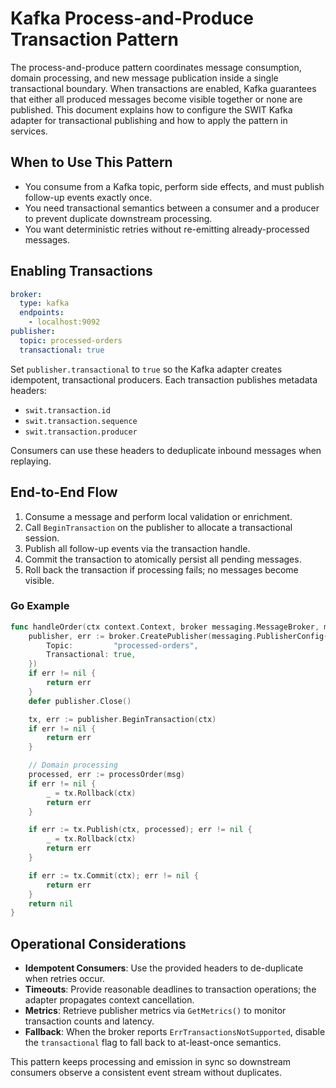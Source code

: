 # Kafka Process-and-Produce Transaction Pattern

The process-and-produce pattern coordinates message consumption, domain processing, and new message publication inside a single transactional boundary. When transactions are enabled, Kafka guarantees that either all produced messages become visible together or none are published. This document explains how to configure the SWIT Kafka adapter for transactional publishing and how to apply the pattern in services.

## When to Use This Pattern

- You consume from a Kafka topic, perform side effects, and must publish follow-up events exactly once.
- You need transactional semantics between a consumer and a producer to prevent duplicate downstream processing.
- You want deterministic retries without re-emitting already-processed messages.

## Enabling Transactions

```yaml
broker:
  type: kafka
  endpoints:
    - localhost:9092
publisher:
  topic: processed-orders
  transactional: true
```

Set `publisher.transactional` to `true` so the Kafka adapter creates idempotent, transactional producers. Each transaction publishes metadata headers:

- `swit.transaction.id`
- `swit.transaction.sequence`
- `swit.transaction.producer`

Consumers can use these headers to deduplicate inbound messages when replaying.

## End-to-End Flow

1. Consume a message and perform local validation or enrichment.
2. Call `BeginTransaction` on the publisher to allocate a transactional session.
3. Publish all follow-up events via the transaction handle.
4. Commit the transaction to atomically persist all pending messages.
5. Roll back the transaction if processing fails; no messages become visible.

### Go Example

```go
func handleOrder(ctx context.Context, broker messaging.MessageBroker, msg *messaging.Message) error {
    publisher, err := broker.CreatePublisher(messaging.PublisherConfig{
        Topic:         "processed-orders",
        Transactional: true,
    })
    if err != nil {
        return err
    }
    defer publisher.Close()

    tx, err := publisher.BeginTransaction(ctx)
    if err != nil {
        return err
    }

    // Domain processing
    processed, err := processOrder(msg)
    if err != nil {
        _ = tx.Rollback(ctx)
        return err
    }

    if err := tx.Publish(ctx, processed); err != nil {
        _ = tx.Rollback(ctx)
        return err
    }

    if err := tx.Commit(ctx); err != nil {
        return err
    }
    return nil
}
```

## Operational Considerations

- **Idempotent Consumers**: Use the provided headers to de-duplicate when retries occur.
- **Timeouts**: Provide reasonable deadlines to transaction operations; the adapter propagates context cancellation.
- **Metrics**: Retrieve publisher metrics via `GetMetrics()` to monitor transaction counts and latency.
- **Fallback**: When the broker reports `ErrTransactionsNotSupported`, disable the `transactional` flag to fall back to at-least-once semantics.

This pattern keeps processing and emission in sync so downstream consumers observe a consistent event stream without duplicates.
